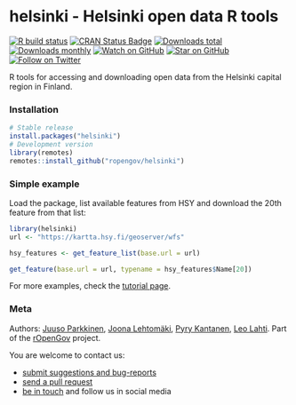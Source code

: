 
# helsinki - Helsinki open data R tools

<!-- badges: start -->

[![R build
status](https://github.com/rOpenGov/helsinki/workflows/R-CMD-check/badge.svg)](https://github.com/rOpenGov/helsinki/actions)
[![CRAN Status
Badge](http://www.r-pkg.org/badges/version/helsinki)](http://www.r-pkg.org/pkg/helsinki)
[![Downloads
total](http://cranlogs.r-pkg.org/badges/grand-total/helsinki)](https://cran.r-project.org/package=helsinki)
[![Downloads
monthly](http://cranlogs.r-pkg.org/badges/helsinki)](http://www.r-pkg.org/pkg/helsinki)
[![Watch on
GitHub](https://img.shields.io/github/watchers/ropengov/helsinki.svg?style=social)](https://github.com/ropengov/helsinki/watchers)
[![Star on
GitHub](https://img.shields.io/github/stars/ropengov/helsinki.svg?style=social)](https://github.com/ropengov/helsinki/stargazers)
[![Follow on
Twitter](https://img.shields.io/twitter/follow/ropengov.svg?style=social)](https://twitter.com/intent/follow?screen_name=ropengov)
<!--[![Stories in Ready](https://badge.waffle.io/ropengov/helsinki.png?label=Ready)](http://waffle.io/ropengov/helsinki)-->
<!--[![codecov.io](https://codecov.io/github/rOpenGov/helsinki/coverage.svg?branch=master)](https://codecov.io/github/rOpenGov/helsinki?branch=master)-->
<!-- badges: end -->

<!-- README.md is generated from README.Rmd. Please edit that file -->

R tools for accessing and downloading open data from the Helsinki
capital region in Finland.

### Installation

``` r
# Stable release
install.packages("helsinki")
# Development version
library(remotes)
remotes::install_github("ropengov/helsinki")
```

### Simple example

Load the package, list available features from HSY and download the 20th
feature from that list:

``` r
library(helsinki) 
url <- "https://kartta.hsy.fi/geoserver/wfs"

hsy_features <- get_feature_list(base.url = url)

get_feature(base.url = url, typename = hsy_features$Name[20])
```

For more examples, check the [tutorial
page](https://github.com/rOpenGov/helsinki/blob/master/vignettes/helsinki_tutorial.md).

### Meta

Authors: [Juuso Parkkinen](https://github.com/ouzor), [Joona
Lehtomäki](https://github.com/jlehtoma), [Pyry
Kantanen](https://github.com/pitkant), [Leo
Lahti](https://github.com/antagomir). Part of the
[rOpenGov](http://ropengov.org) project.

You are welcome to contact us:

-   [submit suggestions and
    bug-reports](https://github.com/ropengov/helsinki/issues)
-   [send a pull request](https://github.com/ropengov/helsinki/)
-   [be in touch](http://ropengov.org/community/) and follow us in
    social media

